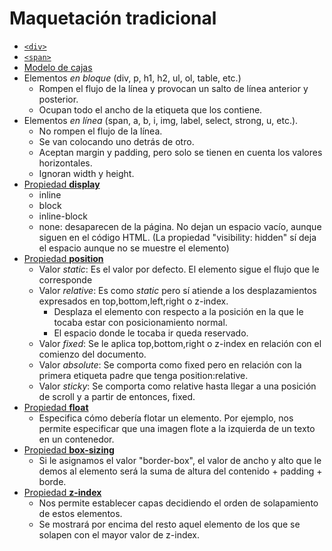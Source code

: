 # Maquetación tradicional


* [`<div>`](https://www.w3schools.com/tags/tag_div.ASP)
* [`<span>`](https://www.w3schools.com/tags/tag_span.asp)
* [Modelo de cajas](https://codepen.io/psande/pen/nKOJyX)
* Elementos *en bloque* (div, p, h1, h2, ul, ol, table, etc.)
  * Rompen el flujo de la línea y provocan un salto de línea anterior y posterior.
  * Ocupan todo el ancho de la etiqueta que los contiene.
* Elementos *en línea* (span, a, b, i, img, label, select, strong, u, etc.). 
  * No rompen el flujo de la línea. 
  * Se van colocando uno detrás de otro. 
  * Aceptan margin y padding, pero solo se tienen en cuenta los valores horizontales. 
  * Ignoran width y height.
* [Propiedad **display**](https://www.w3schools.com/cssref/pr_class_display.php)
  * inline
  * block
  * inline-block
  * none: desaparecen de la página. No dejan un espacio vacío, aunque siguen en el código HTML. (La propiedad "visibility: hidden" sí deja el espacio aunque no se muestre el elemento)
* [Propiedad **position**](https://www.w3schools.com/css/css_positioning.asp)
  * Valor *static*: Es el valor por defecto. El elemento sigue el flujo que le corresponde
  * Valor *relative*: Es como *static* pero sí atiende a los desplazamientos expresados
en top,bottom,left,right o z-index.
    * Desplaza el elemento con respecto a la posición en la que le tocaba estar con posicionamiento normal.
    * El espacio donde le tocaba ir queda reservado.
  * Valor *fixed*: Se le aplica top,bottom,right o z-index en relación con el comienzo
del documento.
  * Valor *absolute*: Se comporta como fixed pero en relación con la primera etiqueta
padre que tenga position:relative.
  * Valor *sticky*: Se comporta como relative hasta llegar a una posición de scroll y a
partir de entonces, fixed.
* [Propiedad **float**](https://www.w3schools.com/css/css_float.asp)
  * Especifica cómo debería flotar un elemento. Por ejemplo, nos permite especificar que una imagen flote a la izquierda de un texto en un contenedor.
* [Propiedad **box-sizing**](https://www.w3schools.com/css/css3_box-sizing.asp)
  * Si le asignamos el valor "border-box", el valor de ancho y alto que le demos al elemento será la suma de altura del contenido + padding + borde.
* [Propiedad **z-index**](https://www.w3schools.com/cssref/pr_pos_z-index.php)
  * Nos permite establecer capas decidiendo el orden de solapamiento
de estos elementos. 
  * Se mostrará por encima del resto aquel elemento de los que
se solapen con el mayor valor de z-index. 

<!-- * Centrado
  * En horizontal
    * Elementos en línea: añadiremos la propiedad "text-align:center" al contenedor padre. 
    * Elementos en bloque: dentro de su etiqueta
contenedora añadiremos la propiedad CSS "margin: X auto" al elemento que queramos centrar. (Donde X es una distancia expresada en cualquier unidad)
  * En vertical
    * Elementos en línea: configurar el mismo padding arriba y abajo. 
    * Elementos en bloque: 
      * Si conocemos la altura:
      * Si no conocemos la altura: -->